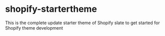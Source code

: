 # shopify-startertheme
This is the complete update starter theme of Shopify slate to get started for Shopify theme development 
